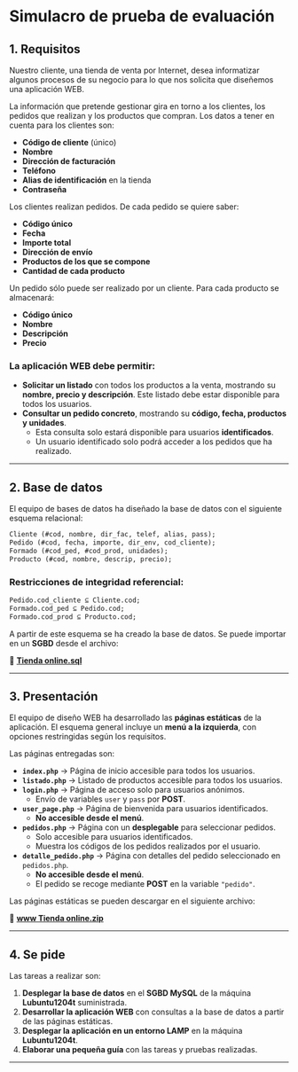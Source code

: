 # Simulacro de prueba de evaluación

## 1. Requisitos

Nuestro cliente, una tienda de venta por Internet, desea informatizar algunos procesos de su negocio para lo que nos solicita que diseñemos una aplicación WEB.

La información que pretende gestionar gira en torno a los clientes, los pedidos que realizan y los productos que compran. Los datos a tener en cuenta para los clientes son:

- **Código de cliente** (único)
- **Nombre**
- **Dirección de facturación**
- **Teléfono**
- **Alias de identificación** en la tienda
- **Contraseña**

Los clientes realizan pedidos. De cada pedido se quiere saber:

- **Código único**
- **Fecha**
- **Importe total**
- **Dirección de envío**
- **Productos de los que se compone**
- **Cantidad de cada producto**

Un pedido sólo puede ser realizado por un cliente. Para cada producto se almacenará:

- **Código único**
- **Nombre**
- **Descripción**
- **Precio**

### La aplicación WEB debe permitir:

- **Solicitar un listado** con todos los productos a la venta, mostrando su **nombre, precio y descripción**. Este listado debe estar disponible para todos los usuarios.
- **Consultar un pedido concreto**, mostrando su **código, fecha, productos y unidades**.  
  - Esta consulta solo estará disponible para usuarios **identificados**.
  - Un usuario identificado solo podrá acceder a los pedidos que ha realizado.

---

## 2. Base de datos

El equipo de bases de datos ha diseñado la base de datos con el siguiente esquema relacional:

```sql
Cliente (#cod, nombre, dir_fac, telef, alias, pass);
Pedido (#cod, fecha, importe, dir_env, cod_cliente);
Formado (#cod_ped, #cod_prod, unidades);
Producto (#cod, nombre, descrip, precio);
```

### Restricciones de integridad referencial:

```sql
Pedido.cod_cliente ⊆ Cliente.cod;
Formado.cod_ped ⊆ Pedido.cod;
Formado.cod_prod ⊆ Producto.cod;
```

A partir de este esquema se ha creado la base de datos. Se puede importar en un **SGBD** desde el archivo:

📄 **[Tienda online.sql](https://app.box.com/s/81lv753hialshl8tbtsg4awj8s2zhceu)**

---

## 3. Presentación

El equipo de diseño WEB ha desarrollado las **páginas estáticas** de la aplicación. El esquema general incluye un **menú a la izquierda**, con opciones restringidas según los requisitos.

Las páginas entregadas son:

- **`index.php`** → Página de inicio accesible para todos los usuarios.
- **`listado.php`** → Listado de productos accesible para todos los usuarios.
- **`login.php`** → Página de acceso solo para usuarios anónimos.  
  - Envío de variables `user` y `pass` por **POST**.
- **`user_page.php`** → Página de bienvenida para usuarios identificados.  
  - **No accesible desde el menú**.
- **`pedidos.php`** → Página con un **desplegable** para seleccionar pedidos.  
  - Solo accesible para usuarios identificados.
  - Muestra los códigos de los pedidos realizados por el usuario.
- **`detalle_pedido.php`** → Página con detalles del pedido seleccionado en `pedidos.php`.  
  - **No accesible desde el menú**.
  - El pedido se recoge mediante **POST** en la variable `"pedido"`.

Las páginas estáticas se pueden descargar en el siguiente archivo:

📄 **[www Tienda online.zip](https://app.box.com/s/0oqtj6ol38o6p88xr0bsmtx1xsjsimyz)**

---

## 4. Se pide

Las tareas a realizar son:

1. **Desplegar la base de datos** en el **SGBD MySQL** de la máquina **Lubuntu1204t** suministrada.
2. **Desarrollar la aplicación WEB** con consultas a la base de datos a partir de las páginas estáticas.
3. **Desplegar la aplicación en un entorno LAMP** en la máquina **Lubuntu1204t**.
4. **Elaborar una pequeña guía** con las tareas y pruebas realizadas.

---
